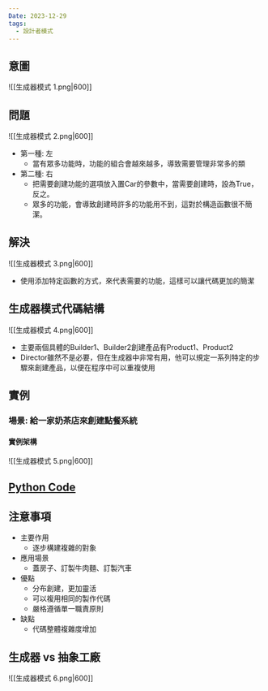 ```yaml
---
Date: 2023-12-29
tags:
  - 設計者模式
---
```

## 意圖
![[生成器模式 1.png|600]]

## 問題
![[生成器模式 2.png|600]]

- 第一種: 左
    - 當有眾多功能時，功能的組合會越來越多，導致需要管理非常多的類
- 第二種: 右
    - 把需要創建功能的選項放入置Car的參數中，當需要創建時，設為True，反之。
    - 眾多的功能，會導致創建時許多的功能用不到，這對於構造函數很不簡潔。
## 解決
![[生成器模式 3.png|600]]

- 使用添加特定函數的方式，來代表需要的功能，這樣可以讓代碼更加的簡潔
## 生成器模式代碼結構
![[生成器模式 4.png|600]]

- 主要兩個具體的Builder1、Builder2創建產品有Product1、Product2
- Director雖然不是必要，但在生成器中非常有用，他可以規定一系列特定的步驟來創建產品，以便在程序中可以重複使用
## 實例
### 場景: 給一家奶茶店來創建點餐系統

#### 實例架構
![[生成器模式 5.png|600]]
## [Python Code](https://github.com/turingplanet/design-patterns-series/tree/main/v11_builder/python)
## 注意事項

- 主要作用
    - 逐步構建複雜的對象
- 應用場景
    - 蓋房子、訂製牛肉麵、訂製汽車
- 優點
    - 分布創建，更加靈活
    - 可以複用相同的製作代碼
    - 嚴格遵循單一職責原則
- 缺點
    - 代碼整體複雜度增加
## 生成器 vs 抽象工廠
![[生成器模式 6.png|600]]